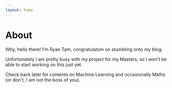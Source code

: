 ```yaml
---
layout: home
---
```

# About

Why, hello there! I’m Ryan Tam, congratulation on stumbling onto my blog. 

Unfortunately I am pretty busy with my project for my Masters, so I won't be able to start working on this just yet. 

Check back later for contents on Machine Learning and occasionally Maths (or don't, I am not the boss of you). 




